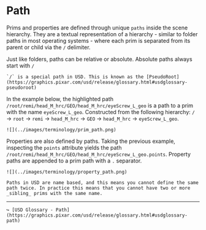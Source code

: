 # Path

Prims and properties are defined through unique `paths` inside the scene hierarchy. They are a textual representation of a hierarchy - similar to folder paths in most operating systems - where each prim is separated from its parent or child via the `/` delimiter.

Just like folders, paths can be relative or absolute. Absolute paths always start with `/`

```admonish info title=""
`/` is a special path in USD. This is known as the [PseudoRoot](https://graphics.pixar.com/usd/release/glossary.html#usdglossary-pseudoroot)
```

In the example below, the highlighted path `/root/remi/head_M_hrc/GEO/head_M_hrc/eyeScrew_L_geo` is a path to a prim with the name `eyeScrew_L_geo`. Constructed from the following hierarchy: `/` → `root` → `remi` → `head_M_hrc` → `GEO` → `head_M_hrc` → `eyeScrew_L_geo`.

```admonish example title="Prim Path Example"
![](../images/terminology/prim_path.png)
```

Properties are also defined by paths. Taking the previous example, inspecting the `points` attribute yields the path `/root/remi/head_M_hrc/GEO/head_M_hrc/eyeScrew_L_geo.points`. Property paths are appended to a prim path with a `.` separator.

```admonish example title="Property Path Example"
![](../images/terminology/property_path.png)
```

```admonish warning title=""
Paths in USD are name based, and this means you cannot define the same path twice. In practice this means that you cannot have two or more _sibling_ prims with the same name.
```

---

```admonish note title=""
↪ [USD Glossary - Path](https://graphics.pixar.com/usd/release/glossary.html#usdglossary-path)
```